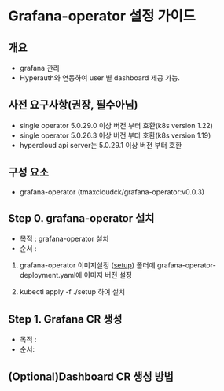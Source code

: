 
# Grafana-operator 설정 가이드

## 개요
* grafana 관리
* Hyperauth와 연동하여 user 별 dashboard 제공 가능.

## 사전 요구사항(권장, 필수아님)
* single operator 5.0.29.0 이상 버전 부터 호환(k8s version 1.22)
* single operator 5.0.26.3 이상 버전 부터 호환(k8s version 1.19)
* hypercloud api server는 5.0.29.1 이상 버전 부터 호환

## 구성 요소
* grafana-operator (tmaxcloudck/grafana-operator:v0.0.3)

## Step 0. grafana-operator 설치
* 목적 : grafana-operator 설치
* 순서 : 
1. grafana-operator 이미지설정
([setup](https://github.com/tmax-cloud/install-grafana-operator/tree/main/yaml/setup)) 폴더에 grafana-operator-deployment.yaml에 이미지 버전 설정

2. kubectl apply -f ./setup 하여 설치

## Step 1. Grafana CR 생성

* 목적 :
* 순서: 

## (Optional)Dashboard CR 생성 방법
